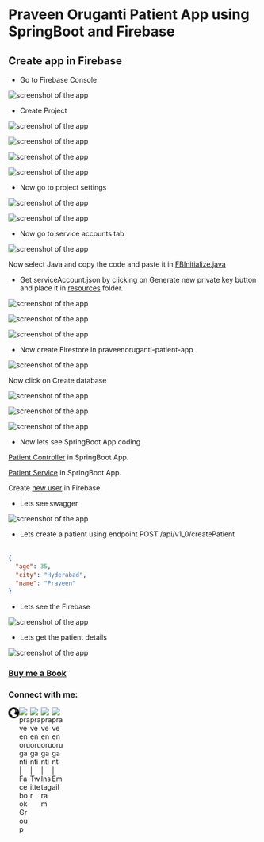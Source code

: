 # Praveen Oruganti Patient App using SpringBoot and Firebase

## Create app in Firebase

- Go to Firebase Console

![screenshot of the app](https://raw.githubusercontent.com/praveenoruganti/praveenoruganti-springboot/master/0_Projects/praveenoruganti-springboot-firebase/src/main/resources/images/1.PNG)

- Create Project

![screenshot of the app](https://raw.githubusercontent.com/praveenoruganti/praveenoruganti-springboot/master/0_Projects/praveenoruganti-springboot-firebase/src/main/resources/images/2.PNG)

![screenshot of the app](https://raw.githubusercontent.com/praveenoruganti/praveenoruganti-springboot/master/0_Projects/praveenoruganti-springboot-firebase/src/main/resources/images/3.PNG)

![screenshot of the app](https://raw.githubusercontent.com/praveenoruganti/praveenoruganti-springboot/master/0_Projects/praveenoruganti-springboot-firebase/src/main/resources/images/4.PNG)

![screenshot of the app](https://raw.githubusercontent.com/praveenoruganti/praveenoruganti-springboot/master/0_Projects/praveenoruganti-springboot-firebase/src/main/resources/images/5.PNG)

- Now go to project settings

![screenshot of the app](https://raw.githubusercontent.com/praveenoruganti/praveenoruganti-springboot/master/0_Projects/praveenoruganti-springboot-firebase/src/main/resources/images/6.PNG)

![screenshot of the app](https://raw.githubusercontent.com/praveenoruganti/praveenoruganti-springboot/master/0_Projects/praveenoruganti-springboot-firebase/src/main/resources/images/7.PNG)

- Now go to service accounts tab

![screenshot of the app](https://raw.githubusercontent.com/praveenoruganti/praveenoruganti-springboot/master/0_Projects/praveenoruganti-springboot-firebase/src/main/resources/images/8.PNG)


Now select Java and copy the code and paste it in [FBInitialize.java](https://github.com/praveenoruganti/praveenoruganti-springboot/blob/master/0_Projects/praveenoruganti-springboot-firebase/src/main/java/com/praveen/patient/repository/FBInitialize.java)

- Get serviceAccount.json by clicking on Generate new private key button and place it in [resources](https://github.com/praveenoruganti/praveenoruganti-springboot-firebase/tree/master/src/main/resources) folder.

![screenshot of the app](https://raw.githubusercontent.com/praveenoruganti/praveenoruganti-springboot/master/0_Projects/praveenoruganti-springboot-firebase/src/main/resources/images/9.PNG)

![screenshot of the app](https://raw.githubusercontent.com/praveenoruganti/praveenoruganti-springboot/master/0_Projects/praveenoruganti-springboot-firebase/src/main/resources/images/10.PNG)

![screenshot of the app](https://raw.githubusercontent.com/praveenoruganti/praveenoruganti-springboot/master/0_Projects/praveenoruganti-springboot-firebase/src/main/resources/images/11.PNG)

- Now create Firestore in praveenoruganti-patient-app

![screenshot of the app](https://raw.githubusercontent.com/praveenoruganti/praveenoruganti-springboot/master/0_Projects/praveenoruganti-springboot-firebase/src/main/resources/images/12.PNG)

Now click on Create database

![screenshot of the app](https://raw.githubusercontent.com/praveenoruganti/praveenoruganti-springboot/master/0_Projects/praveenoruganti-springboot-firebase/src/main/resources/images/13.PNG)

![screenshot of the app](https://raw.githubusercontent.com/praveenoruganti/praveenoruganti-springboot/master/0_Projects/praveenoruganti-springboot-firebase/src/main/resources/images/14.PNG)

![screenshot of the app](https://raw.githubusercontent.com/praveenoruganti/praveenoruganti-springboot/master/0_Projects/praveenoruganti-springboot-firebase/src/main/resources/images/15.PNG)


- Now lets see SpringBoot App coding

[Patient Controller](https://github.com/praveenoruganti/praveenoruganti-springboot/blob/master/0_Projects/praveenoruganti-springboot-firebase/src/main/java/com/praveen/patient/controller/PatientController.java) in SpringBoot App.
 
[Patient Service](https://github.com/praveenoruganti/praveenoruganti-springboot/blob/master/0_Projects/praveenoruganti-springboot-firebase/src/main/java/com/praveen/patient/service/PatientServiceImpl.java) in SpringBoot App.

Create [new user](https://github.com/praveenoruganti/praveenoruganti-springboot/blob/master/0_Projects/praveenoruganti-springboot-firebase/src/main/java/com/praveen/patient/service/AuthServiceImpl.java) in Firebase.

- Lets see swagger 

![screenshot of the app](https://raw.githubusercontent.com/praveenoruganti/praveenoruganti-springboot/master/0_Projects/praveenoruganti-springboot-firebase/src/main/resources/images/16.PNG)

- Lets create a patient using endpoint POST /api/v1_0/createPatient

```JSON

{
  "age": 35,
  "city": "Hyderabad",
  "name": "Praveen"
}

```

- Lets see the Firebase

![screenshot of the app](https://raw.githubusercontent.com/praveenoruganti/praveenoruganti-springboot/master/0_Projects/praveenoruganti-springboot-firebase/src/main/resources/images/17.PNG)

- Lets get the patient details

![screenshot of the app](https://raw.githubusercontent.com/praveenoruganti/praveenoruganti-springboot/master/0_Projects/praveenoruganti-springboot-firebase/src/main/resources/images/18.PNG)

### [Buy me a Book](https://www.buymeacoffee.com/praveenoruganti)

### Connect with me:

[<img align="left" alt="praveenorugantitech.blogspot.com" width="22px" src="https://raw.githubusercontent.com/iconic/open-iconic/master/svg/globe.svg" />][website]
[<img align="left" alt="praveenoruganti | Facebook Group" width="22px" src="https://cdn.jsdelivr.net/npm/simple-icons@v3/icons/facebook.svg" />][facebookgroup]
[<img align="left" alt="praveenoruganti | Twitter" width="22px" src="https://cdn.jsdelivr.net/npm/simple-icons@v3/icons/twitter.svg" />][twitter]
[<img align="left" alt="praveenoruganti | Instagram" width="22px" src="https://cdn.jsdelivr.net/npm/simple-icons@v3/icons/instagram.svg" />][instagram]
[<img align="left" alt="praveenoruganti | Email" width="22px" src="https://cdn.jsdelivr.net/npm/simple-icons@v3/icons/gmail.svg" />][email]

<br/>

[website]: https://praveenorugantitech.blogspot.com
[twitter]: https://mobile.twitter.com/praveenoruganti
[facebookgroup]: https://www.facebook.com/groups/praveenorugantitech
[instagram]: https://instagram.com/praveenorugantitech
[email]: mailto:praveenorugantitech@gmail.com



